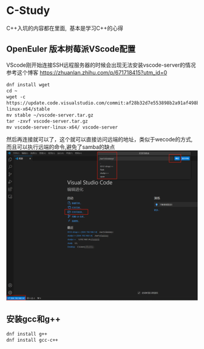 # C-Study
C++入坑的内容都在里面,
 基本是学习C++的心得
## OpenEuler 版本树莓派VScode配置
VScode刚开始连接SSH远程服务器的时候会出现无法安装vscode-server的情况
参考这个博客
https://zhuanlan.zhihu.com/p/671718415?utm_id=0
```shell
dnf install wget
cd ~
wget -c https://update.code.visualstudio.com/commit:af28b32d7e553898b2a91af498b1fb666fdebe0c/server-linux-x64/stable
mv stable ~/vscode-server.tar.gz
tar -zxvf vscode-server.tar.gz
mv vscode-server-linux-x64/ vscode-server
```
然后再连接就可以了，这个就可以直接访问远端的地址，类似于wecode的方式,而且可以执行远端的命令,避免了samba的缺点
![成功截图](./images/vscode-success-remote-ssh.jpg)

## 安装gcc和g++
```shell
dnf install g++
dnf install gcc-c++
```
